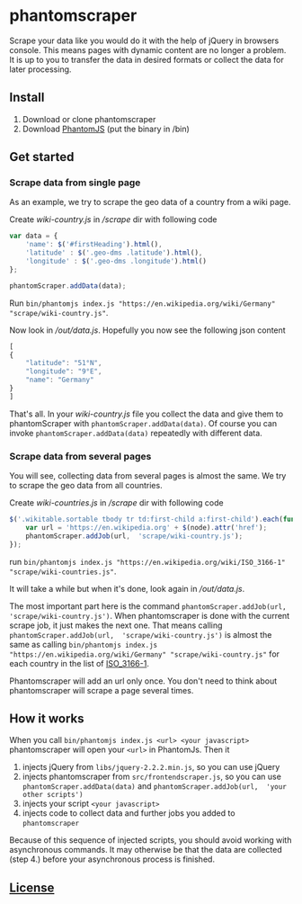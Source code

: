 # phantomscraper
Scrape your data like you would do it with the help of jQuery in browsers console. 
This means pages with dynamic content are no longer a problem. It is up to you to transfer the data in desired formats 
or collect the data for later processing. 

## Install
1. Download or clone phantomscraper
2. Download [PhantomJS](http://phantomjs.org/) (put the binary in /bin)

## Get started

### Scrape data from single page

As an example, we try to scrape the geo data of a country from a wiki page.

Create _wiki-country.js_ in _/scrape_ dir with following code
```javascript
var data = {
    'name': $('#firstHeading').html(),
    'latitude' : $('.geo-dms .latitude').html(),
    'longitude' : $('.geo-dms .longitude').html()
};

phantomScraper.addData(data);
```

Run `bin/phantomjs index.js "https://en.wikipedia.org/wiki/Germany" "scrape/wiki-country.js"`.

Now look in _/out/data.js_. Hopefully you now see the following json content
```javascript
[
{
	"latitude": "51°N",
	"longitude": "9°E",
	"name": "Germany"
}
]
```

That's all. In your _wiki-country.js_ file you collect the data and give 
them to phantomScraper with `phantomScraper.addData(data)`. Of course you can invoke `phantomScraper.addData(data)` 
repeatedly with different data.


### Scrape data from several pages

You will see, collecting data from several pages is almost the same.
We try to scrape the geo data from all countries.

Create _wiki-countries.js_ in _/scrape_ dir with following code
```javascript
$('.wikitable.sortable tbody tr td:first-child a:first-child').each(function(index, node){
    var url = 'https://en.wikipedia.org' + $(node).attr('href');
    phantomScraper.addJob(url,  'scrape/wiki-country.js');
});
```

run `bin/phantomjs index.js "https://en.wikipedia.org/wiki/ISO_3166-1" "scrape/wiki-countries.js"`.

It will take a while but when it's done, look again in _/out/data.js_.

The most important part here is the command `phantomScraper.addJob(url,  'scrape/wiki-country.js')`. 
When phantomscraper is done with the current scrape job, it just makes the next one. That means calling
`phantomScraper.addJob(url,  'scrape/wiki-country.js')` is almost the same as calling 
`bin/phantomjs index.js "https://en.wikipedia.org/wiki/Germany" "scrape/wiki-country.js"` for each country in the list 
of [ISO_3166-1](https://en.wikipedia.org/wiki/ISO_3166-1).

Phantomscraper will add an url only once. You don't need to think about phantomscraper will scrape a page several times. 

## How it works

When you call `bin/phantomjs index.js <url> <your javascript>` phantomscraper will open your `<url>` in PhantomJs. 
Then it 

1. injects jQuery from `libs/jquery-2.2.2.min.js`, so you can use jQuery
2. injects phantomscraper from `src/frontendscraper.js`, so you can use `phantomScraper.addData(data)` and `phantomScraper.addJob(url,  'your other scripts')`
3. injects your script `<your javascript>`
4. injects code to collect data and further jobs you added to `phantomscraper`

Because of this sequence of injected scripts, you should avoid working with asynchronous commands. It may otherwise be 
that the data are collected (step 4.) before your asynchronous process is finished.


## [License](LICENSE)